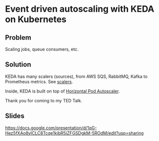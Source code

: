 # Event driven autoscaling with KEDA on Kubernetes

## Problem

Scaling jobs, queue consumers, etc.

## Solution

KEDA has many scalers (sources), from AWS SQS, RabbitMQ, Kafka to Prometheus metrics. See [scalers](https://keda.sh/docs/2.8/scalers/).

Inside, KEDA is built on top of [Horizontal Pod Autoscaler](https://kubernetes.io/docs/tasks/run-application/horizontal-pod-autoscale/).

Thank you for coming to my TED Talk.

## Slides

https://docs.google.com/presentation/d/1qG-Hez5fXAo8ylCLC8Tcqe1kibR5iZFGSDgkM-5ROdM/edit?usp=sharing
